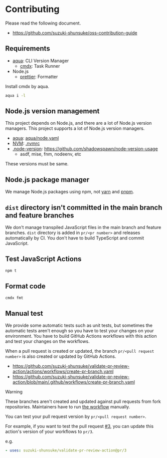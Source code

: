 # Contributing

Please read the following document.

- https://github.com/suzuki-shunsuke/oss-contribution-guide

## Requirements

- [aqua](https://aquaproj.github.io/): CLI Version Manager
  - [cmdx](https://github.com/suzuki-shunsuke/cmdx): Task Runner
- Node.js
  - [prettier](https://prettier.io/): Formatter

Install cmdx by aqua.

```sh
aqua i -l
```

## Node.js version management

This project depends on Node.js, and there are a lot of Node.js version managers.
This project supports a lot of Node.js version managers.

- [aqua](https://aquaproj.github.io/): [aqua/node.yaml](aqua/imports/node.yaml)
- [NVM](https://github.com/nvm-sh/nvm): [.nvmrc](.nvmrc)
- [.node-version](.node-version): https://github.com/shadowspawn/node-version-usage
  - asdf, mise, fnm, nodeenv, etc

These versions must be same.

## Node.js package manager

We manage Node.js packages using npm, not [yarn](https://yarnpkg.com/) and [pnpm](https://pnpm.io/).

## `dist` directory isn't committed in the main branch and feature branches

We don't manage transpiled JavaScript files in the main branch and feature branches.
`dist` directory is added in `pr/<pr number>` and releases automatically by CI.
You don't have to build TypeScript and commit JavaScript.

## Test JavaScript Actions

```sh
npm t
```

## Format code

```sh
cmdx fmt
```

## Manual test

We provide some automatic tests such as unit tests, but sometimes the automatic tests aren't enough so you have to test your changes on your environment.
You have to build GitHub Actions workflows with this action and test your changes on the workflows.

When a pull request is created or updated, the branch `pr/<pull request number>` is also created or updated by GitHub Actions.

- https://github.com/suzuki-shunsuke/validate-pr-review-action/actions/workflows/create-pr-branch.yaml
- https://github.com/suzuki-shunsuke/validate-pr-review-action/blob/main/.github/workflows/create-pr-branch.yaml

> [!WARNING]
> These branches aren't created and updated against pull requests from fork repositories.
> Maintainers have to run [the workflow](https://github.com/suzuki-shunsuke/validate-pr-review-action/actions/workflows/create-pr-branch.yaml) manually.

You can test your pull request version by `pr/<pull request number>`.

For example, if you want to test the pull request [#3](https://github.com/suzuki-shunsuke/validate-pr-review-action/pull/3),
you can update this action's version of your workflows to `pr/3`.

e.g.

```yaml
- uses: suzuki-shunsuke/validate-pr-review-action@pr/3
```
